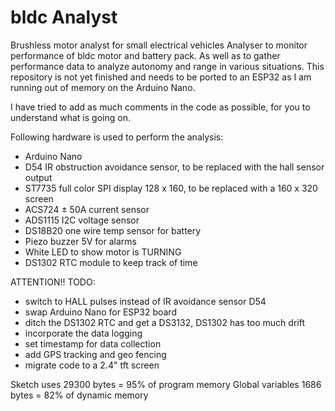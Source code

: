 # bldc Analyst
Brushless motor analyst for small electrical vehicles
Analyser to monitor performance of bldc motor and battery pack. As well as to gather 
performance data to analyze autonomy and range in various situations.
This repository is not yet finished and needs to be ported to an ESP32 as I am running
out of memory on the Arduino Nano.

I have tried to add as much comments in the code as possible, for you to understand what is going on.

Following hardware is used to perform the analysis:
   - Arduino Nano
   - D54 IR obstruction avoidance sensor, to be replaced with the hall sensor output
   - ST7735 full color SPI display 128 x 160, to be replaced with a 160 x 320 screen
   - ACS724 ± 50A current sensor
   - ADS1115 I2C voltage sensor
   - DS18B20 one wire temp sensor for battery
   - Piezo buzzer 5V for alarms
   - White LED to show motor is TURNING
   - DS1302 RTC module to keep track of time

ATTENTION!! TODO:
   - switch to HALL pulses instead of IR avoidance sensor D54
   - swap Arduino Nano for ESP32 board
   - ditch the DS1302 RTC and get a DS3132, DS1302 has too much drift
   - incorporate the data logging
   - set timestamp for data collection
   - add GPS tracking and geo fencing
   - migrate code to a 2.4" tft screen

Sketch uses     29300 bytes = 95% of program memory
Global variables 1686 bytes = 82% of dynamic memory
